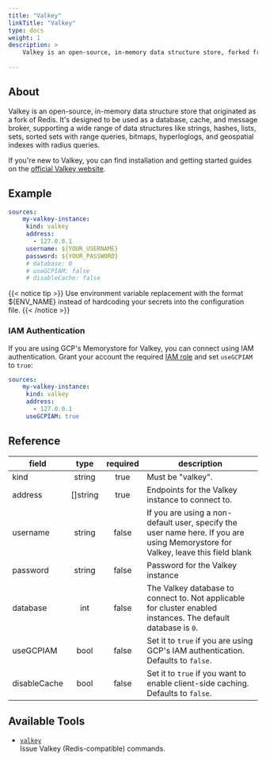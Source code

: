 ```yaml
---
title: "Valkey"
linkTitle: "Valkey"
type: docs
weight: 1
description: >
    Valkey is an open-source, in-memory data structure store, forked from Redis.
    
---
```


## About

Valkey is an open-source, in-memory data structure store that originated as a
fork of Redis. It's designed to be used as a database, cache, and message
broker, supporting a wide range of data structures like strings, hashes, lists,
sets, sorted sets with range queries, bitmaps, hyperloglogs, and geospatial
indexes with radius queries.

If you're new to Valkey, you can find installation and getting started guides on
the [official Valkey website](https://valkey.io/docs/getting-started/).

## Example

```yaml
sources:
    my-valkey-instance:
     kind: valkey
     address:
       - 127.0.0.1
     username: ${YOUR_USERNAME}
     password: ${YOUR_PASSWORD}
     # database: 0
     # useGCPIAM: false
     # disableCache: false
```

{{< notice tip >}}
Use environment variable replacement with the format ${ENV_NAME}
instead of hardcoding your secrets into the configuration file.
{{< /notice >}}

### IAM Authentication

If you are using GCP's Memorystore for Valkey, you can connect using IAM
authentication. Grant your account the required [IAM role][iam] and set
`useGCPIAM` to `true`:

```yaml
sources:
    my-valkey-instance:
     kind: valkey
     address:
       - 127.0.0.1
     useGCPIAM: true
```

[iam]: https://cloud.google.com/memorystore/docs/valkey/about-iam-auth

## Reference

| **field**    | **type** | **required** | **description**                                                                                                                  |
|--------------|:--------:|:------------:|----------------------------------------------------------------------------------------------------------------------------------|
| kind         |  string  |     true     | Must be "valkey".                                                                                                                |
| address      | []string |     true     | Endpoints for the Valkey instance to connect to.                                                                                 |
| username     |  string  |    false     | If you are using a non-default user, specify the user name here. If you are using Memorystore for Valkey, leave this field blank |
| password     |  string  |    false     | Password for the Valkey instance                                                                                                 |
| database     |   int    |    false     | The Valkey database to connect to. Not applicable for cluster enabled instances. The default database is `0`.                    |
| useGCPIAM    |   bool   |    false     | Set it to `true` if you are using GCP's IAM authentication. Defaults to `false`.                                                 |
| disableCache |   bool   |    false     | Set it to `true` if you want to enable client-side caching. Defaults to `false`.                                                 |

## Available Tools

- [`valkey`](../tools/valkey/valkey.md)  
  Issue Valkey (Redis-compatible) commands.
